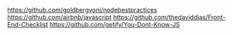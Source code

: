 https://github.com/goldbergyoni/nodebestpractices
https://github.com/airbnb/javascript
https://github.com/thedaviddias/Front-End-Checklist
https://github.com/getify/You-Dont-Know-JS
